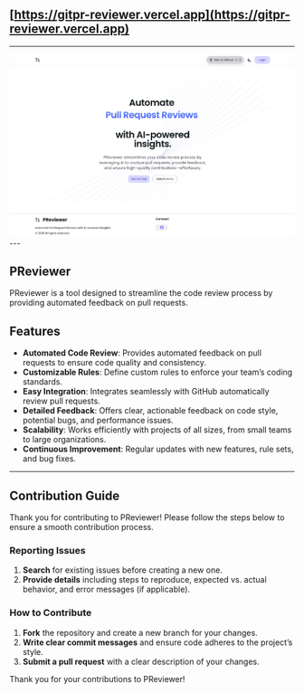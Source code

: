 ## [https://gitpr-reviewer.vercel.app](https://gitpr-reviewer.vercel.app)
---
<a href="https://gitpr-reviewer.vercel.app" target="_blank">
    <img src="public/banner.png" alt="bg"></img>
</a>
---

## PReviewer
PReviewer is a tool designed to streamline the code review process by providing automated feedback on pull requests.

## Features

- **Automated Code Review**: Provides automated feedback on pull requests to ensure code quality and consistency.
- **Customizable Rules**: Define custom rules to enforce your team’s coding standards.
- **Easy Integration**: Integrates seamlessly with GitHub automatically review pull requests.
- **Detailed Feedback**: Offers clear, actionable feedback on code style, potential bugs, and performance issues.
- **Scalability**: Works efficiently with projects of all sizes, from small teams to large organizations.
- **Continuous Improvement**: Regular updates with new features, rule sets, and bug fixes.

---

## Contribution Guide

Thank you for contributing to PReviewer! Please follow the steps below to ensure a smooth contribution process.

### Reporting Issues
1. **Search** for existing issues before creating a new one.
2. **Provide details** including steps to reproduce, expected vs. actual behavior, and error messages (if applicable).

### How to Contribute
1. **Fork** the repository and create a new branch for your changes.
2. **Write clear commit messages** and ensure code adheres to the project’s style.
3. **Submit a pull request** with a clear description of your changes.

Thank you for your contributions to PReviewer!
